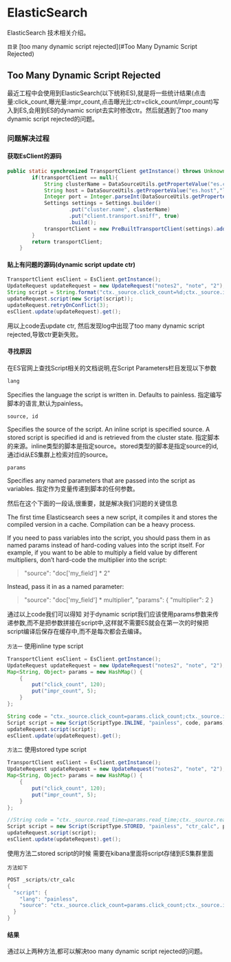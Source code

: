 # ElasticSearch

ElasticSearch 技术相关介绍。

`目录`
[too many dynamic script rejected](#Too Many Dynamic Script Rejected)

## Too Many Dynamic Script Rejected

最近工程中会使用到ElasticSearch(以下统称ES),就是将一些统计结果(点击量:click_count,曝光量:impr_count,点击曝光比:ctr=click_count/impr_count)写入到ES,会用到ES的dynamic script去实时修改ctr。然后就遇到了too many dynamic script rejected的问题。

### 问题解决过程
#### 获取EsClient的源码

``` java
public static synchronized TransportClient getInstance() throws UnknownHostException {
        if(transportClient == null){
            String clusterName = DataSourceUtils.getProperteValue("es.cluster", "es");
            String host = DataSourceUtils.getProperteValue("es.host","localhost");
            Integer port = Integer.parseInt(DataSourceUtils.getProperteValue("es.port","9300"));
            Settings settings = Settings.builder()
                    .put("cluster.name", clusterName)
                    .put("client.transport.sniff", true)
                    .build();
            transportClient = new PreBuiltTransportClient(settings).addTransportAddress(new InetSocketTransportAddress(InetAddress.getByName(host), port));
        }
        return transportClient;
    }
```

#### 贴上有问题的源码(dynamic script update ctr)

``` java
TransportClient esClient = EsClient.getInstance();
UpdateRequest updateRequest = new UpdateRequest("notes2", "note", "2");
String script = String.format("ctx._source.click_count=%d;ctx._source.impr_count=%d;ctx._source.ctr=(double)ctx._source.click_count/ctx._source.impr_count", 15, 120);
updateRequest.script(new Script(script));
updateRequest.retryOnConflict(3);
esClient.update(updateRequest).get();
```

用以上code去update ctr, 然后发现log中出现了too many dynamic script rejected,导致ctr更新失败。

#### 寻找原因

在ES官网上查找Script相关的文档说明,在Script Parameters栏目发现以下参数

`lang`

Specifies the language the script is written in. Defaults to painless.
指定编写脚本的语言,默认为painless。

`source, id`

Specifies the source of the script. An inline script is specified source. A stored script is specified id and is retrieved from the cluster state.
指定脚本的来源。inline类型的脚本是指定source。stored类型的脚本是指定source的id,通过id从ES集群上检索对应的source。

`params`

Specifies any named parameters that are passed into the script as variables.
指定作为变量传递到脚本的任何参数。

然后在这个下面的一段话,很重要，就是解决我们问题的关键信息

The first time Elasticsearch sees a new script, it compiles it and stores the compiled version in a cache. Compilation can be a heavy process.

If you need to pass variables into the script, you should pass them in as named params instead of hard-coding values into the script itself. For example, if you want to be able to multiply a field value by different multipliers, don’t hard-code the multiplier into the script:
> "source": "doc['my_field'] * 2"

Instead, pass it in as a named parameter:

> "source": "doc['my_field'] * multiplier",
  "params": {
    "multiplier": 2
  }

通过以上code我们可以得知 对于dynamic script我们应该使用params参数来传递参数,而不是把参数拼接在script中,这样就不需要ES就会在第一次的时候把script编译后保存在缓存中,而不是每次都会去编译。

`方法一` 使用inline type script

``` java
TransportClient esClient = EsClient.getInstance();
UpdateRequest updateRequest = new UpdateRequest("notes2", "note", "2");
Map<String, Object> params = new HashMap() {
    {
        put("click_count", 120);
        put("impr_count", 5);
    }
};

String code = "ctx._source.click_count=params.click_count;ctx._source.impr_count=params.impr_count;ctx._source.ctr=(double)ctx._source.click_count/ctx._source.impr_count*100";
Script script = new Script(ScriptType.INLINE, "painless", code, params);
updateRequest.script(script);
esClient.update(updateRequest).get();
```

`方法二` 使用stored type script

``` java
TransportClient esClient = EsClient.getInstance();
UpdateRequest updateRequest = new UpdateRequest("notes2", "note", "2");
Map<String, Object> params = new HashMap() {
    {
        put("click_count", 120);
        put("impr_count", 5);
    }
};

//String code = "ctx._source.read_time=params.read_time;ctx._source.read_num=params.read_num;ctx._source.avg_read_time=(double)ctx._source.read_time/ctx._source.read_num";
Script script = new Script(ScriptType.STORED, "painless", "ctr_calc", params);
updateRequest.script(script);
esClient.update(updateRequest).get();
```

使用方法二stored script的时候 需要在kibana里面将script存储到ES集群里面

`方法如下`

``` java
POST _scripts/ctr_calc
{
  "script": {
    "lang": "painless",
    "source": "ctx._source.click_count=params.click_count;ctx._source.impr_count=params.impr_count;ctx._source.ctr=(double)ctx._source.click_count/ctx._source.impr_count*100"
  }
}
```

#### 结果

通过以上两种方法,都可以解决too many dynamic script rejected的问题。
